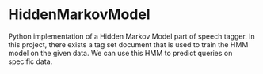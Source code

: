 HiddenMarkovModel
=================

Python implementation of a Hidden Markov Model part of speech tagger. In this project, there exists a tag set document that is used to train the HMM model on the given data. We can use this HMM to predict queries on specific data.
